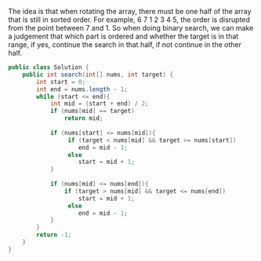 The idea is that when rotating the array, there must be one half of the array that is still in sorted order.
For example, 6 7 1 2 3 4 5, the order is disrupted from the point between 7 and 1. So when doing binary search, we can make a judgement that which part is ordered and whether the target is in that range, if yes, continue the search in that half, if not continue in the other half.


```java
public class Solution {
    public int search(int[] nums, int target) {
        int start = 0;
        int end = nums.length - 1;
        while (start <= end){
            int mid = (start + end) / 2;
            if (nums[mid] == target)
                return mid;
        
            if (nums[start] <= nums[mid]){
                 if (target < nums[mid] && target >= nums[start]) 
                    end = mid - 1;
                 else
                    start = mid + 1;
            } 
        
            if (nums[mid] <= nums[end]){
                if (target > nums[mid] && target <= nums[end])
                    start = mid + 1;
                 else
                    end = mid - 1;
            }
        }
        return -1;
    }
}
```
